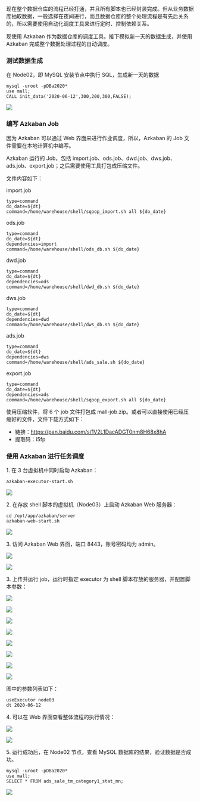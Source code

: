 现在整个数据仓库的流程已经打通，并且所有脚本也已经封装完成。但从业务数据库抽取数据，一般选择在夜间进行，而且数据仓库的整个处理流程是有先后关系的，所以需要使用自动化调度工具来进行定时、控制依赖关系。

现使用 Azkaban 作为数据仓库的调度工具。接下模拟新一天的数据生成，并使用 Azkaban 完成整个数据处理过程的自动调度。

### 测试数据生成

在 Node02，即 MySQL 安装节点中执行 SQL，生成新一天的数据

    
    
    mysql -uroot -pDBa2020*
    use mall;
    CALL init_data('2020-06-12',300,200,300,FALSE);
    

![](https://gitee.com/QiaoLuManMan/ImageUpload/raw/master/img/20200824083957.png)

### 编写 Azkaban Job

因为 Azkaban 可以通过 Web 界面来进行作业调度，所以，Azkaban 的 Job 文件需要在本地计算机中编写。

Azkaban 运行的 Job，包括
import.job、ods.job、dwd.job、dws.job、ads.job、export.job；之后需要使用工具打包成压缩文件。

文件内容如下：

import.job

    
    
    type=command
    do_date=${dt}
    command=/home/warehouse/shell/sqoop_import.sh all ${do_date}
    

ods.job

    
    
    type=command
    do_date=${dt}
    dependencies=import
    command=/home/warehouse/shell/ods_db.sh ${do_date}
    

dwd.job

    
    
    type=command
    do_date=${dt}
    dependencies=ods
    command=/home/warehouse/shell/dwd_db.sh ${do_date}
    

dws.job

    
    
    type=command
    do_date=${dt}
    dependencies=dwd
    command=/home/warehouse/shell/dws_db.sh ${do_date}
    

ads.job

    
    
    type=command
    do_date=${dt}
    dependencies=dws
    command=/home/warehouse/shell/ads_sale.sh ${do_date}
    

export.job

    
    
    type=command
    do_date=${dt}
    dependencies=ads
    command=/home/warehouse/shell/sqoop_export.sh all ${do_date}
    

使用压缩软件，将 6 个 job 文件打包成 mall-job.zip。或者可以直接使用已经压缩好的文件，文件下载方式如下：

  * 链接：<https://pan.baidu.com/s/1V2L1DacADGT0nm8H68x8hA>
  * 提取码：i5fp

### 使用 Azkaban 进行任务调度

1\. 在 3 台虚拟机中同时启动 Azkaban：

    
    
    azkaban-executor-start.sh
    

![](https://images.gitbook.cn/2603c230-f04d-11ea-b27a-6f83744fa302)

2\. 在存放 shell 脚本的虚拟机（Node03）上启动 Azkaban Web 服务器：

    
    
    cd /opt/app/azkaban/server
    azkaban-web-start.sh
    

![](https://images.gitbook.cn/3ad58040-f04d-11ea-8755-9ff4c3d0bc34)

3\. 访问 Azkaban Web 界面，端口 8443，账号密码均为 admin。

![](https://images.gitbook.cn/4aa86780-f04d-11ea-80b6-61caae27bd5a)

![](https://images.gitbook.cn/5aebeae0-f04d-11ea-b27a-6f83744fa302)

3\. 上传并运行 job，运行时指定 executor 为 shell 脚本存放的服务器，并配置脚本参数：

![](https://images.gitbook.cn/71cd2800-f04d-11ea-affc-a54214209ff7)

![](https://images.gitbook.cn/7f0407a0-f04d-11ea-8755-9ff4c3d0bc34)

![](https://images.gitbook.cn/8c12ece0-f04d-11ea-8755-9ff4c3d0bc34)

![](https://images.gitbook.cn/98ce5af0-f04d-11ea-affc-a54214209ff7)

![](https://images.gitbook.cn/a4f96fe0-f04d-11ea-bc58-d7943dd51ce7)

![](https://images.gitbook.cn/b1e11e10-f04d-11ea-b27a-6f83744fa302)

![](https://images.gitbook.cn/bdf26970-f04d-11ea-b91c-6d7fbdb6f8f7)

![](https://images.gitbook.cn/cb497b40-f04d-11ea-9212-f1aa28746d87)

图中的参数列表如下：

    
    
    useExecutor node03
    dt 2020-06-12
    

4\. 可以在 Web 界面查看整体流程的执行情况：

![](https://images.gitbook.cn/db900be0-f04d-11ea-b2cc-b183c5e37897)

![](https://images.gitbook.cn/eb180770-f04d-11ea-affc-a54214209ff7)

5\. 运行成功后，在 Node02 节点，查看 MySQL 数据库的结果，验证数据是否成功。

    
    
    mysql -uroot -pDBa2020*
    use mall;
    SELECT * FROM ads_sale_tm_category1_stat_mn;
    

![](https://images.gitbook.cn/018f5f30-f04e-11ea-8755-9ff4c3d0bc34)

